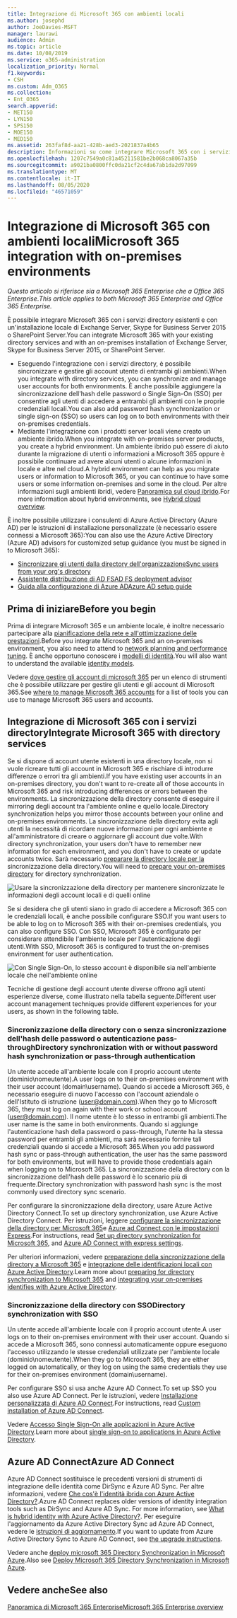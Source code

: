 ```yaml
---
title: Integrazione di Microsoft 365 con ambienti locali
ms.author: josephd
author: JoeDavies-MSFT
manager: laurawi
audience: Admin
ms.topic: article
ms.date: 10/08/2019
ms.service: o365-administration
localization_priority: Normal
f1.keywords:
- CSH
ms.custom: Adm_O365
ms.collection:
- Ent_O365
search.appverid:
- MET150
- LYN150
- SPS150
- MOE150
- MED150
ms.assetid: 263faf8d-aa21-428b-aed3-2021837a4b65
description: Informazioni su come integrare Microsoft 365 con i servizi directory esistenti.
ms.openlocfilehash: 1207c7549a0c81a45211581be2b068ca8067a35b
ms.sourcegitcommit: a9021ba0800ffc0da21cf2c4da67ab1da2d97099
ms.translationtype: MT
ms.contentlocale: it-IT
ms.lasthandoff: 08/05/2020
ms.locfileid: "46571059"
---
```

# <a name="microsoft-365-integration-with-on-premises-environments"></a><span data-ttu-id="84a20-103">Integrazione di Microsoft 365 con ambienti locali</span><span class="sxs-lookup"><span data-stu-id="84a20-103">Microsoft 365 integration with on-premises environments</span></span>

<span data-ttu-id="84a20-104">*Questo articolo si riferisce sia a Microsoft 365 Enterprise che a Office 365 Enterprise*.</span><span class="sxs-lookup"><span data-stu-id="84a20-104">*This article applies to both Microsoft 365 Enterprise and Office 365 Enterprise.*</span></span>

<span data-ttu-id="84a20-105">È possibile integrare Microsoft 365 con i servizi directory esistenti e con un'installazione locale di Exchange Server, Skype for Business Server 2015 o SharePoint Server.</span><span class="sxs-lookup"><span data-stu-id="84a20-105">You can integrate Microsoft 365 with your existing directory services and with an on-premises installation of Exchange Server, Skype for Business Server 2015, or SharePoint Server.</span></span>
  
 - <span data-ttu-id="84a20-106">Eseguendo l'integrazione con i servizi directory, è possibile sincronizzare e gestire gli account utente di entrambi gli ambienti.</span><span class="sxs-lookup"><span data-stu-id="84a20-106">When you integrate with directory services, you can synchronize and manage user accounts for both environments.</span></span> <span data-ttu-id="84a20-107">È anche possibile aggiungere la sincronizzazione dell'hash delle password o Single Sign-On (SSO) per consentire agli utenti di accedere a entrambi gli ambienti con le proprie credenziali locali.</span><span class="sxs-lookup"><span data-stu-id="84a20-107">You can also add password hash synchronization or single sign-on (SSO) so users can log on to both environments with their on-premises credentials.</span></span>
 - <span data-ttu-id="84a20-108">Mediante l'integrazione con i prodotti server locali viene creato un ambiente ibrido.</span><span class="sxs-lookup"><span data-stu-id="84a20-108">When you integrate with on-premises server products, you create a hybrid environment.</span></span> <span data-ttu-id="84a20-109">Un ambiente ibrido può essere di aiuto durante la migrazione di utenti o informazioni a Microsoft 365 oppure è possibile continuare ad avere alcuni utenti o alcune informazioni in locale e altre nel cloud.</span><span class="sxs-lookup"><span data-stu-id="84a20-109">A hybrid environment can help as you migrate users or information to Microsoft 365, or you can continue to have some users or some information on-premises and some in the cloud.</span></span> <span data-ttu-id="84a20-110">Per altre informazioni sugli ambienti ibridi, vedere [Panoramica sul cloud ibrido](https://docs.microsoft.com/Office365/Enterprise/hybrid-cloud-overview).</span><span class="sxs-lookup"><span data-stu-id="84a20-110">For more information about hybrid environments, see [Hybrid cloud overview](https://docs.microsoft.com/Office365/Enterprise/hybrid-cloud-overview).</span></span>

<span data-ttu-id="84a20-111">È inoltre possibile utilizzare i consulenti di Azure Active Directory (Azure AD) per le istruzioni di installazione personalizzate (è necessario essere connessi a Microsoft 365):</span><span class="sxs-lookup"><span data-stu-id="84a20-111">You can also use the Azure Active Directory (Azure AD) advisors for customized setup guidance (you must be signed in to Microsoft 365):</span></span>

- [<span data-ttu-id="84a20-112">Sincronizzare gli utenti dalla directory dell'organizzazione</span><span class="sxs-lookup"><span data-stu-id="84a20-112">Sync users from your org's directory</span></span>](https://aka.ms/aadconnectpwsync)
- [<span data-ttu-id="84a20-113">Assistente distribuzione di AD FS</span><span class="sxs-lookup"><span data-stu-id="84a20-113">AD FS deployment advisor</span></span>](https://aka.ms/adfsguidance)
- [<span data-ttu-id="84a20-114">Guida alla configurazione di Azure AD</span><span class="sxs-lookup"><span data-stu-id="84a20-114">Azure AD setup guide</span></span>](https://aka.ms/aadpguidance)
   
## <a name="before-you-begin"></a><span data-ttu-id="84a20-115">Prima di iniziare</span><span class="sxs-lookup"><span data-stu-id="84a20-115">Before you begin</span></span>

<span data-ttu-id="84a20-116">Prima di integrare Microsoft 365 e un ambiente locale, è inoltre necessario partecipare alla [pianificazione della rete e all'ottimizzazione delle prestazioni](network-planning-and-performance.md).</span><span class="sxs-lookup"><span data-stu-id="84a20-116">Before you integrate Microsoft 365 and an on-premises environment, you also need to attend to [network planning and performance tuning](network-planning-and-performance.md).</span></span> <span data-ttu-id="84a20-117">È anche opportuno conoscere i [modelli di identità](about-office-365-identity.md).</span><span class="sxs-lookup"><span data-stu-id="84a20-117">You will also want to understand the available [identity models](about-office-365-identity.md).</span></span> 

<span data-ttu-id="84a20-118">Vedere [dove gestire gli account di microsoft 365](manage-office-365-accounts.md) per un elenco di strumenti che è possibile utilizzare per gestire gli utenti e gli account di Microsoft 365.</span><span class="sxs-lookup"><span data-stu-id="84a20-118">See [where to manage Microsoft 365 accounts](manage-office-365-accounts.md) for a list of tools you can use to manage Microsoft 365 users and accounts.</span></span> 
  
## <a name="integrate-microsoft-365-with-directory-services"></a><span data-ttu-id="84a20-119">Integrazione di Microsoft 365 con i servizi directory</span><span class="sxs-lookup"><span data-stu-id="84a20-119">Integrate Microsoft 365 with directory services</span></span>
<span data-ttu-id="84a20-120">Se si dispone di account utente esistenti in una directory locale, non si vuole ricreare tutti gli account in Microsoft 365 e rischiare di introdurre differenze o errori tra gli ambienti.</span><span class="sxs-lookup"><span data-stu-id="84a20-120">If you have existing user accounts in an on-premises directory, you don't want to re-create all of those accounts in Microsoft 365 and risk introducing differences or errors between the environments.</span></span> <span data-ttu-id="84a20-121">La sincronizzazione della directory consente di eseguire il mirroring degli account tra l'ambiente online e quello locale.</span><span class="sxs-lookup"><span data-stu-id="84a20-121">Directory synchronization helps you mirror those accounts between your online and on-premises environments.</span></span> <span data-ttu-id="84a20-122">La sincronizzazione della directory evita agli utenti la necessità di ricordare nuove informazioni per ogni ambiente e all'amministratore di creare o aggiornare gli account due volte.</span><span class="sxs-lookup"><span data-stu-id="84a20-122">With directory synchronization, your users don't have to remember new information for each environment, and you don't have to create or update accounts twice.</span></span> <span data-ttu-id="84a20-123">Sarà necessario [preparare la directory locale per la](prepare-for-directory-synchronization.md) sincronizzazione della directory.</span><span class="sxs-lookup"><span data-stu-id="84a20-123">You will need to [prepare your on-premises directory](prepare-for-directory-synchronization.md) for directory synchronization.</span></span>
  
![Usare la sincronizzazione della directory per mantenere sincronizzate le informazioni degli account locali e di quelli online](media/a64af0d0-9be6-46b1-8727-277e683abf5e.png)
  
<span data-ttu-id="84a20-125">Se si desidera che gli utenti siano in grado di accedere a Microsoft 365 con le credenziali locali, è anche possibile configurare SSO.</span><span class="sxs-lookup"><span data-stu-id="84a20-125">If you want users to be able to log on to Microsoft 365 with their on-premises credentials, you can also configure SSO.</span></span> <span data-ttu-id="84a20-126">Con SSO, Microsoft 365 è configurato per considerare attendibile l'ambiente locale per l'autenticazione degli utenti.</span><span class="sxs-lookup"><span data-stu-id="84a20-126">With SSO, Microsoft 365 is configured to trust the on-premises environment for user authentication.</span></span>
  
![Con Single Sign-On, lo stesso account è disponibile sia nell'ambiente locale che nell'ambiente online](media/d76235f2-8a53-405e-b8ef-dfa4cfc208b8.png)
  
<span data-ttu-id="84a20-128">Tecniche di gestione degli account utente diverse offrono agli utenti esperienze diverse, come illustrato nella tabella seguente.</span><span class="sxs-lookup"><span data-stu-id="84a20-128">Different user account management techniques provide different experiences for your users, as shown in the following table.</span></span>
 
### <a name="directory-synchronization-with-or-without-password-hash-synchronization-or-pass-through-authentication"></a><span data-ttu-id="84a20-129">Sincronizzazione della directory con o senza sincronizzazione dell'hash delle password o autenticazione pass-through</span><span class="sxs-lookup"><span data-stu-id="84a20-129">Directory synchronization with or without password hash synchronization or pass-through authentication</span></span>

<span data-ttu-id="84a20-130">Un utente accede all'ambiente locale con il proprio account utente (dominio\nomeutente).</span><span class="sxs-lookup"><span data-stu-id="84a20-130">A user logs on to their on-premises environment with their user account (domain\username).</span></span> <span data-ttu-id="84a20-131">Quando si accede a Microsoft 365, è necessario eseguire di nuovo l'accesso con l'account aziendale o dell'Istituto di istruzione (user@domain.com).</span><span class="sxs-lookup"><span data-stu-id="84a20-131">When they go to Microsoft 365, they must log on again with their work or school account (user@domain.com).</span></span> <span data-ttu-id="84a20-132">Il nome utente è lo stesso in entrambi gli ambienti.</span><span class="sxs-lookup"><span data-stu-id="84a20-132">The user name is the same in both environments.</span></span> <span data-ttu-id="84a20-133">Quando si aggiunge l'autenticazione hash della password o pass-through, l'utente ha la stessa password per entrambi gli ambienti, ma sarà necessario fornire tali credenziali quando si accede a Microsoft 365.</span><span class="sxs-lookup"><span data-stu-id="84a20-133">When you add password hash sync or pass-through authentication, the user has the same password for both environments, but will have to provide those credentials again when logging on to Microsoft 365.</span></span> <span data-ttu-id="84a20-134">La sincronizzazione della directory con la sincronizzazione dell'hash delle password è lo scenario più di frequente.</span><span class="sxs-lookup"><span data-stu-id="84a20-134">Directory synchronization with password hash sync is the most commonly used directory sync scenario.</span></span>

<span data-ttu-id="84a20-135">Per configurare la sincronizzazione della directory, usare Azure Active Directory Connect.</span><span class="sxs-lookup"><span data-stu-id="84a20-135">To set up directory synchronization, use Azure Active Directory Connect.</span></span> <span data-ttu-id="84a20-136">Per istruzioni, leggere [configurare la sincronizzazione della directory per Microsoft 365](set-up-directory-synchronization.md)e [Azure ad Connect con le impostazioni Express](https://go.microsoft.com/fwlink/p/?LinkId=698537).</span><span class="sxs-lookup"><span data-stu-id="84a20-136">For instructions, read [Set up directory synchronization for Microsoft 365](set-up-directory-synchronization.md), and [Azure AD Connect with express settings](https://go.microsoft.com/fwlink/p/?LinkId=698537).</span></span>

<span data-ttu-id="84a20-137">Per ulteriori informazioni, vedere [preparazione della sincronizzazione della directory a Microsoft 365](prepare-for-directory-synchronization.md) e [integrazione delle identificazioni locali con Azure Active Directory](https://go.microsoft.com/fwlink/?LinkId=518101).</span><span class="sxs-lookup"><span data-stu-id="84a20-137">Learn more about [preparing for directory synchronization to Microsoft 365](prepare-for-directory-synchronization.md) and [integrating your on-premises identifies with Azure Active Directory](https://go.microsoft.com/fwlink/?LinkId=518101).</span></span>

### <a name="directory-synchronization-with-sso"></a><span data-ttu-id="84a20-138">Sincronizzazione della directory con SSO</span><span class="sxs-lookup"><span data-stu-id="84a20-138">Directory synchronization with SSO</span></span>

<span data-ttu-id="84a20-139">Un utente accede all'ambiente locale con il proprio account utente.</span><span class="sxs-lookup"><span data-stu-id="84a20-139">A user logs on to their on-premises environment with their user account.</span></span> <span data-ttu-id="84a20-140">Quando si accede a Microsoft 365, sono connessi automaticamente oppure eseguono l'accesso utilizzando le stesse credenziali utilizzate per l'ambiente locale (dominio\nomeutente).</span><span class="sxs-lookup"><span data-stu-id="84a20-140">When they go to Microsoft 365, they are either logged on automatically, or they log on using the same credentials they use for their on-premises environment (domain\username).</span></span>

<span data-ttu-id="84a20-141">Per configurare SSO si usa anche Azure AD Connect.</span><span class="sxs-lookup"><span data-stu-id="84a20-141">To set up SSO you also use Azure AD Connect.</span></span> <span data-ttu-id="84a20-142">Per le istruzioni, vedere [Installazione personalizzata di Azure AD Connect](https://go.microsoft.com/fwlink/p/?LinkID=698430).</span><span class="sxs-lookup"><span data-stu-id="84a20-142">For instructions, read [Custom installation of Azure AD Connect](https://go.microsoft.com/fwlink/p/?LinkID=698430).</span></span>

<span data-ttu-id="84a20-143">Vedere [Accesso Single Sign-On alle applicazioni in Azure Active Directory](https://go.microsoft.com/fwlink/p/?LinkId=698604).</span><span class="sxs-lookup"><span data-stu-id="84a20-143">Learn more about [single sign-on to applications in Azure Active Directory](https://go.microsoft.com/fwlink/p/?LinkId=698604).</span></span>

## <a name="azure-ad-connect"></a><span data-ttu-id="84a20-144">Azure AD Connect</span><span class="sxs-lookup"><span data-stu-id="84a20-144">Azure AD Connect</span></span>

<span data-ttu-id="84a20-145">Azure AD Connect sostituisce le precedenti versioni di strumenti di integrazione delle identità come DirSync e Azure AD Sync. Per altre informazioni, vedere [Che cos'è l'identità ibrida con Azure Active Directory?](https://go.microsoft.com/fwlink/p/?LinkId=527969).</span><span class="sxs-lookup"><span data-stu-id="84a20-145">Azure AD Connect replaces older versions of identity integration tools such as DirSync and Azure AD Sync. For more information, see [What is hybrid identity with Azure Active Directory?](https://go.microsoft.com/fwlink/p/?LinkId=527969).</span></span> <span data-ttu-id="84a20-146">Per eseguire l'aggiornamento da Azure Active Directory Sync ad Azure AD Connect, vedere le [istruzioni di aggiornamento](https://go.microsoft.com/fwlink/p/?LinkId=733240).</span><span class="sxs-lookup"><span data-stu-id="84a20-146">If you want to update from Azure Active Directory Sync to Azure AD Connect, see [the upgrade instructions](https://go.microsoft.com/fwlink/p/?LinkId=733240).</span></span> 

<span data-ttu-id="84a20-147">Vedere anche [deploy microsoft 365 Directory Synchronization in Microsoft Azure](https://go.microsoft.com/fwlink/?LinkId=517887).</span><span class="sxs-lookup"><span data-stu-id="84a20-147">Also see [Deploy Microsoft 365 Directory Synchronization in Microsoft Azure](https://go.microsoft.com/fwlink/?LinkId=517887).</span></span>

## <a name="see-also"></a><span data-ttu-id="84a20-148">Vedere anche</span><span class="sxs-lookup"><span data-stu-id="84a20-148">See also</span></span>

[<span data-ttu-id="84a20-149">Panoramica di Microsoft 365 Enterprise</span><span class="sxs-lookup"><span data-stu-id="84a20-149">Microsoft 365 Enterprise overview</span></span>](https://docs.microsoft.com/microsoft-365/enterprise/microsoft-365-overview)
